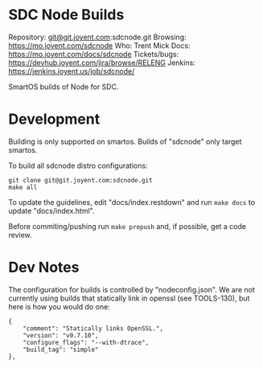 # SDC Node Builds

Repository: git@git.joyent.com:sdcnode.git
Browsing: <https://mo.joyent.com/sdcnode>
Who: Trent Mick
Docs: <https://mo.joyent.com/docs/sdcnode>
Tickets/bugs: <https://devhub.joyent.com/jira/browse/RELENG>
Jenkins: <https://jenkins.joyent.us/job/sdcnode/>

SmartOS builds of Node for SDC.


# Development

Building is only supported on smartos. Builds of "sdcnode" only target
smartos.

To build all sdcnode distro configurations:

    git clone git@git.joyent.com:sdcnode.git
    make all

To update the guidelines, edit "docs/index.restdown" and run `make docs`
to update "docs/index.html".

Before commiting/pushing run `make prepush` and, if possible, get a code
review.


# Dev Notes

The configuration for builds is controlled by "nodeconfig.json".  We are not
currently using builds that statically link in openssl (see TOOLS-130),
but here is how you would do one:

    {
        "comment": "Statically links OpenSSL.",
        "version": "v0.7.10",
        "configure_flags": "--with-dtrace",
        "build_tag": "simple"
    },


